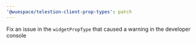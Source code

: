```yaml
---
'@wuespace/telestion-client-prop-types': patch
---
```


Fix an issue in the `widgetPropType` that caused a warning in the developer console
